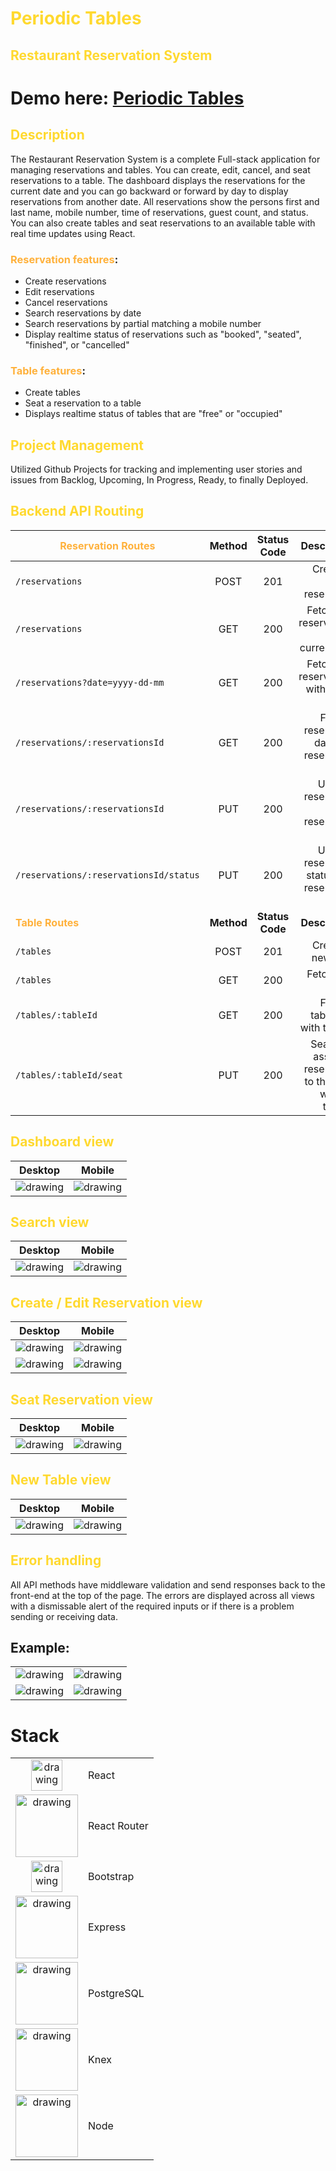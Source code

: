 # <span style="color:#ffd92f">Periodic Tables</span>

## <span style="color:#ffd92f">Restaurant Reservation System</span>

# Demo here: [Periodic Tables](https://jv-restaurant-client.herokuapp.com/dashboard)

## <span style="color:#ffd92f">Description</span>

The Restaurant Reservation System is a complete Full-stack application for managing reservations and tables. You can create, edit, cancel, and seat reservations to a table. The dashboard displays the reservations for the current date and you can go backward or forward by day to display reservations from another date. All reservations show the persons first and last name, mobile number, time of reservations, guest count, and status. You can also create tables and seat reservations to an available table with real time updates using React.

### <span style="color:#ffb13b">**Reservation** features</span>:

- Create reservations
- Edit reservations
- Cancel reservations
- Search reservations by date
- Search reservations by partial matching a mobile number
- Display realtime status of reservations such as "booked", "seated", "finished", or "cancelled"

### <span style="color:#ffb13b">**Table** features</span>:

- Create tables
- Seat a reservation to a table
- Displays realtime status of tables that are "free" or "occupied"

## <span style="color:#ffd92f">Project Management</span>

Utilized Github Projects for tracking and implementing user stories and issues from Backlog, Upcoming, In Progress, Ready, to finally Deployed.

## <span style="color:#ffd92f">Backend API Routing</span>

| <span style="color:#ffb13b">Reservation Routes</span> |   Method   |   Status Code   |                                                    Description |
| ----------------------------------------------------- | :--------: | :-------------: | -------------------------------------------------------------: |
| `/reservations`                                       |    POST    |       201       |                                      Creates a new reservation |
| `/reservations`                                       |    GET     |       200       |                   Fetches all reservations by the current date |
| `/reservations?date=yyyy-dd-mm`                       |    GET     |       200       |                     Fetches all reservations with a date query |
| `/reservations/:reservationsId`                       |    GET     |       200       |                   Fetches reservation data with reservation id |
| `/reservations/:reservationsId`                       |    PUT     |       200       |                        Updates reservation with reservation id |
| `/reservations/:reservationsId/status`                |    PUT     |       200       |                 Updates reservation status with reservation id |
| <span style="color:#ffb13b">**Table Routes**</span>   | **Method** | **Status Code** |                                                **Description** |
| `/tables`                                             |    POST    |       201       |                                            Creates a new table |
| `/tables`                                             |    GET     |       200       |                                             Fetches all tables |
| `/tables/:tableId`                                    |    GET     |       200       |                               Fetches table data with table id |
| `/tables/:tableId/seat`                               |    PUT     |       200       | Seats and assigns a reservation to the table with the table id |

## <span style="color:#ffd92f">Dashboard view</span>

|                                                                                    Desktop                                                                                     |                                                                                      Mobile                                                                                       |
| :----------------------------------------------------------------------------------------------------------------------------------------------------------------------------: | :-------------------------------------------------------------------------------------------------------------------------------------------------------------------------------: |
| <img src="https://raw.githubusercontent.com/JosephThomasVasquez/starter-restaurant-reservation/main/front-end/src/images/screenshots/desktop/dashboard-HD.jpg" alt="drawing"/> | <img src="https://raw.githubusercontent.com/JosephThomasVasquez/starter-restaurant-reservation/main/front-end/src/images/screenshots/mobile/dashboard-mobile.jpg" alt="drawing"/> |

## <span style="color:#ffd92f">Search view</span>

|                                                                                   Desktop                                                                                   |                                                                                     Mobile                                                                                     |
| :-------------------------------------------------------------------------------------------------------------------------------------------------------------------------: | :----------------------------------------------------------------------------------------------------------------------------------------------------------------------------: |
| <img src="https://raw.githubusercontent.com/JosephThomasVasquez/starter-restaurant-reservation/main/front-end/src/images/screenshots/desktop/search-HD.jpg" alt="drawing"/> | <img src="https://raw.githubusercontent.com/JosephThomasVasquez/starter-restaurant-reservation/main/front-end/src/images/screenshots/mobile/search-mobile.jpg" alt="drawing"/> |

## <span style="color:#ffd92f">Create / Edit Reservation view</span>

|                                                                                         Desktop                                                                                         |                                                                                           Mobile                                                                                           |
| :-------------------------------------------------------------------------------------------------------------------------------------------------------------------------------------: | :----------------------------------------------------------------------------------------------------------------------------------------------------------------------------------------: |
| <img src="https://raw.githubusercontent.com/JosephThomasVasquez/starter-restaurant-reservation/main/front-end/src/images/screenshots/desktop/create-reservation-HD.jpg" alt="drawing"/> | <img src="https://raw.githubusercontent.com/JosephThomasVasquez/starter-restaurant-reservation/main/front-end/src/images/screenshots/mobile/create-reservation-mobile.jpg" alt="drawing"/> |
|  <img src="https://raw.githubusercontent.com/JosephThomasVasquez/starter-restaurant-reservation/main/front-end/src/images/screenshots/desktop/edit-reservation-HD.jpg" alt="drawing"/>  |  <img src="https://raw.githubusercontent.com/JosephThomasVasquez/starter-restaurant-reservation/main/front-end/src/images/screenshots/mobile/edit-reservation-mobile.jpg" alt="drawing"/>  |

## <span style="color:#ffd92f">Seat Reservation view</span>

|                                                                                        Desktop                                                                                        |                                                                                          Mobile                                                                                          |
| :-----------------------------------------------------------------------------------------------------------------------------------------------------------------------------------: | :--------------------------------------------------------------------------------------------------------------------------------------------------------------------------------------: |
| <img src="https://raw.githubusercontent.com/JosephThomasVasquez/starter-restaurant-reservation/main/front-end/src/images/screenshots/desktop/seat-reservation-HD.jpg" alt="drawing"/> | <img src="https://raw.githubusercontent.com/JosephThomasVasquez/starter-restaurant-reservation/main/front-end/src/images/screenshots/mobile/seat-reservation-mobile.jpg" alt="drawing"/> |

## <span style="color:#ffd92f">New Table view</span>

|                                                                                      Desktop                                                                                      |                                                                                        Mobile                                                                                        |
| :-------------------------------------------------------------------------------------------------------------------------------------------------------------------------------: | :----------------------------------------------------------------------------------------------------------------------------------------------------------------------------------: |
| <img src="https://raw.githubusercontent.com/JosephThomasVasquez/starter-restaurant-reservation/main/front-end/src/images/screenshots/desktop/create-table-HD.jpg" alt="drawing"/> | <img src="https://raw.githubusercontent.com/JosephThomasVasquez/starter-restaurant-reservation/main/front-end/src/images/screenshots/mobile/create-table-mobile.jpg" alt="drawing"/> |

## <span style="color:#ffd92f">Error handling</span>

All API methods have middleware validation and send responses back to the front-end at the top of the page. The errors are displayed across all views with a dismissable alert of the required inputs or if there is a problem sending or receiving data.

## Example:

|                                                                                                                                                                                                   |                                                                                                                                                                                                 |
| :-----------------------------------------------------------------------------------------------------------------------------------------------------------------------------------------------: | :---------------------------------------------------------------------------------------------------------------------------------------------------------------------------------------------: |
|     <img src="https://raw.githubusercontent.com/JosephThomasVasquez/starter-restaurant-reservation/main/front-end/src/images/screenshots/error-display/dashboard-error.jpg" alt="drawing" />      |   <img src="https://raw.githubusercontent.com/JosephThomasVasquez/starter-restaurant-reservation/main/front-end/src/images/screenshots/error-display/create-table-error.jpg" alt="drawing" />   |
| <img src="https://raw.githubusercontent.com/JosephThomasVasquez/starter-restaurant-reservation/main/front-end/src/images/screenshots/error-display/create-reservation-error.jpg" alt="drawing" /> | <img src="https://raw.githubusercontent.com/JosephThomasVasquez/starter-restaurant-reservation/main/front-end/src/images/screenshots/error-display/seat-reservation-error.jpg" alt="drawing" /> |

# Stack

|                                                                                                                                                                                   |              |
| :-------------------------------------------------------------------------------------------------------------------------------------------------------------------------------: | ------------ |
|     <img src="https://raw.githubusercontent.com/JosephThomasVasquez/starter-restaurant-reservation/main/front-end/src/images/logos/react-logo.png" alt="drawing" width="50"/>     | React        |
| <img src="https://raw.githubusercontent.com/JosephThomasVasquez/starter-restaurant-reservation/main/front-end/src/images/logos/react-router-logo.png" alt="drawing" width="100"/> | React Router |
|  <img src="https://raw.githubusercontent.com/JosephThomasVasquez/starter-restaurant-reservation/main/front-end/src/images/logos/bootstrap-4-logo.png" alt="drawing" width="50"/>  | Bootstrap    |
|   <img src="https://raw.githubusercontent.com/JosephThomasVasquez/starter-restaurant-reservation/main/front-end/src/images/logos/express-logo.png" alt="drawing" width="100"/>    | Express      |
|  <img src="https://raw.githubusercontent.com/JosephThomasVasquez/starter-restaurant-reservation/main/front-end/src/images/logos/postgreSQL-logo.png" alt="drawing" width="100"/>  | PostgreSQL   |
|       <img src="https://raw.githubusercontent.com/JosephThomasVasquez/starter-restaurant-reservation/main/front-end/src/images/logos/knex.png" alt="drawing" width="100"/>        | Knex         |
|    <img src="https://raw.githubusercontent.com/JosephThomasVasquez/starter-restaurant-reservation/main/front-end/src/images/logos/nodejs-logo.png" alt="drawing" width="100"/>    | Node         |
